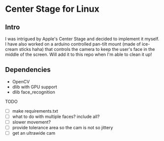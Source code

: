 # Center Stage for Linux

## Intro
I was intrigued by Apple's Center Stage and decided to implement it myself. I have also worked on a arduino controlled pan-tilt mount (made of ice-cream sticks haha) that controls the camera to keep the user's face in the middle of the screen. Will add it to this repo when I'm able to clean it up!

## Dependencies
* OpenCV
* dlib with GPU support
* dlib face_recognition

TODO
- [ ] make requirements.txt
- [ ] what to do with multiple faces? include all?
- [ ] slower movement?
- [ ] provide tolerance area so the cam is not so jittery
- [ ] get an ultrawide cam
